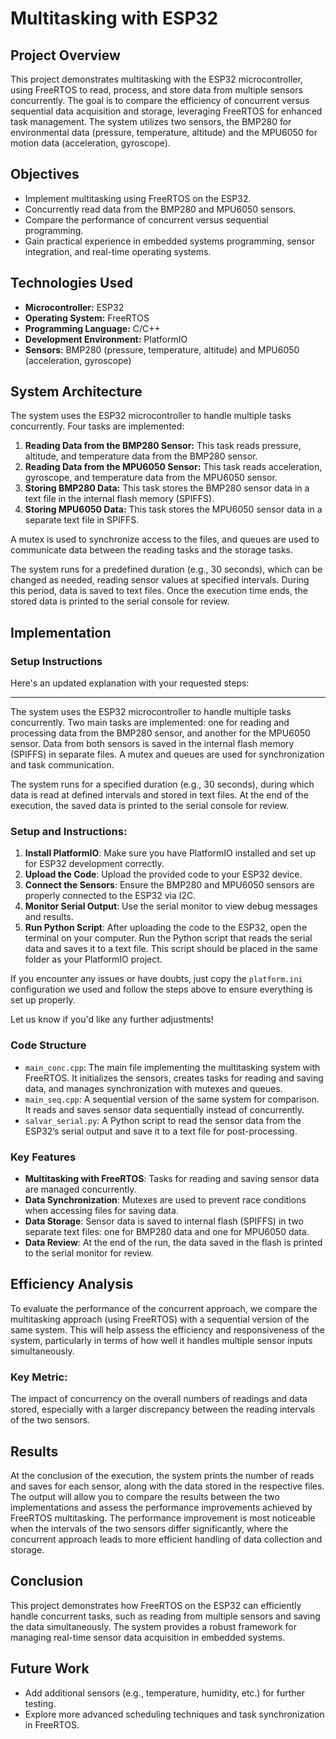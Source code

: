 # Multitasking with ESP32

## Project Overview

This project demonstrates multitasking with the ESP32 microcontroller, using FreeRTOS to read, process, and store data from multiple sensors concurrently. The goal is to compare the efficiency of concurrent versus sequential data acquisition and storage, leveraging FreeRTOS for enhanced task management. The system utilizes two sensors, the BMP280 for environmental data (pressure, temperature, altitude) and the MPU6050 for motion data (acceleration, gyroscope).

## Objectives

- Implement multitasking using FreeRTOS on the ESP32.
- Concurrently read data from the BMP280 and MPU6050 sensors.
- Compare the performance of concurrent versus sequential programming.
- Gain practical experience in embedded systems programming, sensor integration, and real-time operating systems.

## Technologies Used

- **Microcontroller:** ESP32
- **Operating System:** FreeRTOS
- **Programming Language:** C/C++
- **Development Environment:** PlatformIO
- **Sensors:** BMP280 (pressure, temperature, altitude) and MPU6050 (acceleration, gyroscope)

## System Architecture

The system uses the ESP32 microcontroller to handle multiple tasks concurrently. Four tasks are implemented:

1. **Reading Data from the BMP280 Sensor:** This task reads pressure, altitude, and temperature data from the BMP280 sensor.
2. **Reading Data from the MPU6050 Sensor:** This task reads acceleration, gyroscope, and temperature data from the MPU6050 sensor.
3. **Storing BMP280 Data:** This task stores the BMP280 sensor data in a text file in the internal flash memory (SPIFFS).
4. **Storing MPU6050 Data:** This task stores the MPU6050 sensor data in a separate text file in SPIFFS.

A mutex is used to synchronize access to the files, and queues are used to communicate data between the reading tasks and the storage tasks. 

The system runs for a predefined duration (e.g., 30 seconds), which can be changed as needed, reading sensor values at specified intervals. During this period, data is saved to text files. Once the execution time ends, the stored data is printed to the serial console for review. 

## Implementation

### Setup Instructions

Here's an updated explanation with your requested steps:

---

The system uses the ESP32 microcontroller to handle multiple tasks concurrently. Two main tasks are implemented: one for reading and processing data from the BMP280 sensor, and another for the MPU6050 sensor. Data from both sensors is saved in the internal flash memory (SPIFFS) in separate files. A mutex and queues are used for synchronization and task communication.

The system runs for a specified duration (e.g., 30 seconds), during which data is read at defined intervals and stored in text files. At the end of the execution, the saved data is printed to the serial console for review.

### Setup and Instructions:

1. **Install PlatformIO**: Make sure you have PlatformIO installed and set up for ESP32 development correctly.
2. **Upload the Code**: Upload the provided code to your ESP32 device.
3. **Connect the Sensors**: Ensure the BMP280 and MPU6050 sensors are properly connected to the ESP32 via I2C.
4. **Monitor Serial Output**: Use the serial monitor to view debug messages and results.
5. **Run Python Script**: After uploading the code to the ESP32, open the terminal on your computer. Run the Python script that reads the serial data and saves it to a text file. This script should be placed in the same folder as your PlatformIO project.

If you encounter any issues or have doubts, just copy the `platform.ini` configuration we used and follow the steps above to ensure everything is set up properly.

Let us know if you'd like any further adjustments!

### Code Structure

- `main_conc.cpp`: The main file implementing the multitasking system with FreeRTOS. It initializes the sensors, creates tasks for reading and saving data, and manages synchronization with mutexes and queues.
- `main_seq.cpp`: A sequential version of the same system for comparison. It reads and saves sensor data sequentially instead of concurrently.
- `salvar_serial.py`: A Python script to read the sensor data from the ESP32’s serial output and save it to a text file for post-processing.

### Key Features

- **Multitasking with FreeRTOS**: Tasks for reading and saving sensor data are managed concurrently.
- **Data Synchronization**: Mutexes are used to prevent race conditions when accessing files for saving data.
- **Data Storage**: Sensor data is saved to internal flash (SPIFFS) in two separate text files: one for BMP280 data and one for MPU6050 data.
- **Data Review**: At the end of the run, the data saved in the flash is printed to the serial monitor for review.

## Efficiency Analysis

To evaluate the performance of the concurrent approach, we compare the multitasking approach (using FreeRTOS) with a sequential version of the same system. This will help assess the efficiency and responsiveness of the system, particularly in terms of how well it handles multiple sensor inputs simultaneously.

### Key Metric:

The impact of concurrency on the overall numbers of readings and data stored, especially with a larger discrepancy between the reading intervals of the two sensors.

## Results

At the conclusion of the execution, the system prints the number of reads and saves for each sensor, along with the data stored in the respective files. The output will allow you to compare the results between the two implementations and assess the performance improvements achieved by FreeRTOS multitasking. The performance improvement is most noticeable when the intervals of the two sensors differ significantly, where the concurrent approach leads to more efficient handling of data collection and storage.

## Conclusion

This project demonstrates how FreeRTOS on the ESP32 can efficiently handle concurrent tasks, such as reading from multiple sensors and saving the data simultaneously. The system provides a robust framework for managing real-time sensor data acquisition in embedded systems.

## Future Work

- Add additional sensors (e.g., temperature, humidity, etc.) for further testing.
- Explore more advanced scheduling techniques and task synchronization in FreeRTOS.

